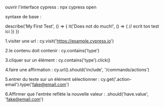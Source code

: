 ouvrir l'interface cypress : npx cypress open

syntaxe de base :

describe('My First Test', () => {
it('Does not do much!', () => {
// ecrit ton test ici
})
})

1.visiter une url : cy.visit('https://example.cypress.io')

2.le contenu doit contenir : cy.contains('type')

3.cliquer sur un élément : cy.contains('type').click()

4.faire une affirmation : cy.url().should('include', '/commands/actions')

5.entrer du texte sur un élément sélectionner : cy.get('.action-email').type('fake@email.com')

6.Affirmer que l'entrée reflète la nouvelle valeur : .should('have.value', 'fake@email.com')
